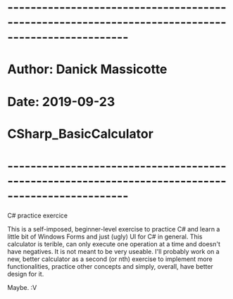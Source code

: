 # -------------------------------------------------------------------------------------------------
# Author: Danick Massicotte
# Date: 2019-09-23
# 
# CSharp_BasicCalculator
# -------------------------------------------------------------------------------------------------

C# practice exercice

This is a self-imposed, beginner-level exercise to practice C# and learn a little bit of Windows Forms 
and just (ugly) UI for C# in general. This calculator is terible, can only execute one operation at a 
time and doesn't have negatives. It is not meant to be very useable. I'll probably work on a new, 
better calculator as a second (or nth) exercise to implement more functionalities, practice other 
concepts and simply, overall, have better design for it. 

Maybe. :V
